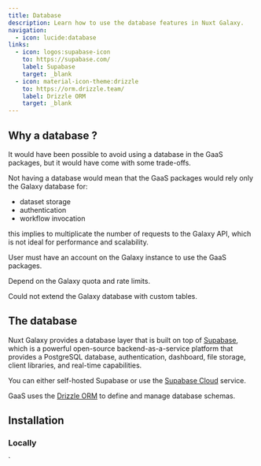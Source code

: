 ```yaml
---
title: Database
description: Learn how to use the database features in Nuxt Galaxy.
navigation:
  - icon: lucide:database
links:
  - icon: logos:supabase-icon
    to: https://supabase.com/
    label: Supabase
    target: _blank
  - icon: material-icon-theme:drizzle
    to: https://orm.drizzle.team/
    label: Drizzle ORM
    target: _blank
---
```


## Why a database ?

It would have been possible to avoid using a database in the GaaS packages,
but it would have come with some trade-offs.

Not having a database would mean that the GaaS packages would rely only the Galaxy
database for:

- dataset storage
- authentication
- workflow invocation

this implies to multiplicate the number of requests to the Galaxy API,
which is not ideal for performance and scalability.

User must have an account on the Galaxy instance to use the GaaS packages.

Depend on the Galaxy quota and rate limits.

Could not extend the Galaxy database with custom tables.

## The database

Nuxt Galaxy provides a database layer that is built on top of [Supabase](https://supabase.com/),
which is a powerful open-source backend-as-a-service platform that provides
a PostgreSQL database, authentication, dashboard, file storage, client libraries,
and real-time capabilities.

You can either self-hosted Supabase or use the [Supabase Cloud](https://supabase.com/pricing) service.

GaaS uses the [Drizzle ORM](https://orm.drizzle.team/) to define and manage database schemas.


## Installation

### Locally


`
